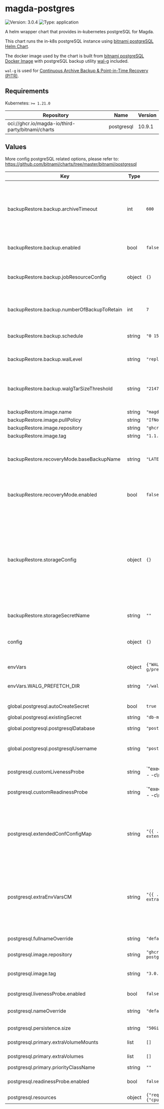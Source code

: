 # magda-postgres

![Version: 3.0.4](https://img.shields.io/badge/Version-3.0.4-informational?style=flat-square) ![Type: application](https://img.shields.io/badge/Type-application-informational?style=flat-square)

A helm wrapper chart that provides in-kubernetes postgreSQL for Magda.

This chart runs the in-k8s postgreSQL instance using [bitnami postgreSQL Helm Chart](https://github.com/bitnami/charts/tree/master/bitnami/postgresql).

The docker image used by the chart is built from [bitnami postgreSQL Docker Image](https://github.com/bitnami/bitnami-docker-postgresql) with postgreSQL backup utility [wal-g](https://github.com/wal-g/wal-g) included.

`wal-g` is used for [Continuous Archive Backup & Point-in-Time Recovery (PITR)](https://www.postgresql.org/docs/13/continuous-archiving.html).

## Requirements

Kubernetes: `>= 1.21.0`

| Repository | Name | Version |
|------------|------|---------|
| oci://ghcr.io/magda-io/third-party/bitnami/charts | postgresql | 10.9.1 |

## Values

More config postgreSQL related options, please refer to: https://github.com/bitnami/charts/tree/master/bitnami/postgresql

| Key | Type | Default | Description |
|-----|------|---------|-------------|
| backupRestore.backup.archiveTimeout | int | `600` | archive timeout setting. See: https://www.postgresql.org/docs/13/runtime-config-wal.html#GUC-ARCHIVE-TIMEOUT This setting guarantees there would be at least one WAL segment file generated (Thus, avaiable for backup) within the time frame. Lower this value will bloat your archive storage but will reduce the max. time window of data loss when you need to recover from the WAL achieve backup. Default value is 600 seconds (10 mins) |
| backupRestore.backup.enabled | bool | `false` | whether backup feature should be turn on. The change of this field (and all other fields in backupRestore section) will take effect after restart the database pod. |
| backupRestore.backup.jobResourceConfig | object | `{}` | resource config for the pod container that runs backup jobs. e.g.: <br/> jobResourceConfig: <br/> &nbsp;&nbsp;requests: <br/> &nbsp;&nbsp;&nbsp;&nbsp;memory: "64Mi" <br/> &nbsp;&nbsp;&nbsp;&nbsp;cpu: "250m" <br/> |
| backupRestore.backup.numberOfBackupToRetain | int | `7` | old backup will be removed every time when a new backup has been created. the backup removal is done via [wal-g delete](https://github.com/wal-g/wal-g/blob/master/docs/README.md#delete) This option specify the number of most recent backups to retain during the backup removal |
| backupRestore.backup.schedule | string | `"0 15 * * 6"` | schedule (in Cron Syntax) to perform [base backup](https://www.postgresql.org/docs/current/continuous-archiving.html). default to every Saturday 15:00PM UTC time (Sydney Time 1:00AM Sunday). The base backup is produced using [wal-g](https://github.com/wal-g/wal-g) via [base backup protocol](https://www.postgresql.org/docs/current/app-pgbasebackup.html) remotely. |
| backupRestore.backup.walLevel | string | `"replica"` | See: https://www.postgresql.org/docs/13/runtime-config-wal.html#GUC-WAL-LEVEL You shouldn't change this option unless for special reason. |
| backupRestore.backup.walgTarSizeThreshold | string | `"21474836480"` | To configure the size of one backup bundle (in bytes). See info of WALG_TAR_SIZE_THRESHOLD config option on [this page](https://github.com/wal-g/wal-g/blob/master/docs/PostgreSQL.md) Due to [this issue](https://github.com/wal-g/wal-g/issues/1106), we set default value to 21474836480 (20G) to avoid oversize issue. Users can set this setting to a bigger value if needs to create backup with bigger tablespace. |
| backupRestore.image.name | string | `"magda-wal-g"` | wal-g docker image name |
| backupRestore.image.pullPolicy | string | `"IfNotPresent"` | wal-g docker image pull policy |
| backupRestore.image.repository | string | `"ghcr.io/magda-io"` | wal-g docker image repo |
| backupRestore.image.tag | string | `"1.1.0"` | wal-g docker image tag |
| backupRestore.recoveryMode.baseBackupName | string | `"LATEST"` | the name of the base backup that will be used for restoring database.  By default, the latest base backup will be used.  If the latest base backup doesn't, you might want to list all available base backups in the target storage and pick an alternative base backup. e.g. "base_000000020000000000000052". |
| backupRestore.recoveryMode.enabled | bool | `false` | Whether run the DB in the receovery mode. When correct config is in place, recovery script will run (using [wal-g](https://github.com/wal-g/wal-g)) to restore DB using previous backup. The change of this field (and all other fields in backupRestore section) will take effect after restart the database pod. |
| backupRestore.storageConfig | object | `{}` | Storage config for backup & restore. All supported storage and available storage config options can be found from [here](https://github.com/wal-g/wal-g/blob/master/docs/STORAGES.md). e.g.  ```  storageConfig:   WALG_S3_PREFIX: "s3://bucket/path/to/folder" ``` Secrets (e.g. `AWS_SECRET_ACCESS_KEY`) can be either set here or set in a manually created secret. When use secret to storage secret, it's required to: <ul> <li>Set `.Values.backupRestore.storageSecretName` to the name of the secret contains all secret values for your storage option.</li> <li>   Mount the secret in a volume for DB pod (mount to path `/etc/wal-g.d/env`) by add an additional entry to `.Values.postgresql.primary.extraVolumes` & `.Values.postgresql.primary.extraVolumeMounts`.  </li> </ul> |
| backupRestore.storageSecretName | string | `""` | For usage of this config option. Please see description of field `storageConfig`. |
| config | object | `{}` | any postgreSQL config options here have highest priority and will override any existing config option values. Be sure you understand the impact of any values set as they might override the values required for other helm chart options. More details please see here: extended-config-configmap.yaml template |
| envVars | object | `{"WALG_PREFETCH_DIR":"/wal-g/prefetch"}` | any extra env vars that will be avialable in DB pod. |
| envVars.WALG_PREFETCH_DIR | string | `"/wal-g/prefetch"` | we move wal-g prefetch location outside PGDATA to avoid pg_rewind issue in postgresql 13. See: https://github.com/wal-g/wal-g/blob/master/docs/PostgreSQL.md |
| global.postgresql.autoCreateSecret | bool | `true` | Whether auto create password secret. More see `magda-core` chart document |
| global.postgresql.existingSecret | string | `"db-main-account-secret"` | see `magda-core` chart document |
| global.postgresql.postgresqlDatabase | string | `"postgres"` | Default database name to be created. At the moment, its value must be `postgres`. |
| global.postgresql.postgresqlUsername | string | `"postgres"` | PostgreSQL username The created user will have superuser privileges if username is postgres For in k8s PostgreSQL, we should use `postgres` so it has privileges for DB schema migrators to run |
| postgresql.customLivenessProbe | string | `"exec:\n  command:\n    - /bin/sh\n    - -c\n    - |\n      if [ -f /wal-g/base-backup.fetching ]\n      then \n      exit 0\n      fi\n    {{- if (include \"postgresql.database\" .) }}\n      exec pg_isready -U {{ include \"postgresql.username\" . | quote }} -d \"dbname={{ include \"postgresql.database\" . }} {{- if and .Values.tls.enabled .Values.tls.certCAFilename }} sslcert={{ include \"postgresql.tlsCert\" . }} sslkey={{ include \"postgresql.tlsCertKey\" . }}{{- end }}\" -h 127.0.0.1 -p {{ template \"postgresql.port\" . }}\n    {{- else }}\n      exec pg_isready -U {{ include \"postgresql.username\" . | quote }} {{- if and .Values.tls.enabled .Values.tls.certCAFilename }} -d \"sslcert={{ include \"postgresql.tlsCert\" . }} sslkey={{ include \"postgresql.tlsCertKey\" . }}\"{{- end }} -h 127.0.0.1 -p {{ template \"postgresql.port\" . }}\n    {{- end }}\ninitialDelaySeconds: {{ .Values.livenessProbe.initialDelaySeconds }}\nperiodSeconds: {{ .Values.livenessProbe.periodSeconds }}\ntimeoutSeconds: {{ .Values.livenessProbe.timeoutSeconds }}\nsuccessThreshold: {{ .Values.livenessProbe.successThreshold }}\nfailureThreshold: {{ .Values.livenessProbe.failureThreshold }}\n"` | Custom Liveness Probe for postgresql. when in recovery mode, only check whether `$PGDATA/recovery.signal` exists. |
| postgresql.customReadinessProbe | string | `"exec:\n  command:\n    - /bin/sh\n    - -c\n    - -e\n    - |\n      if [ -f /wal-g/base-backup.fetching ]\n      then \n      exit 0\n      fi\n    {{- if (include \"postgresql.database\" .) }}\n      exec pg_isready -U {{ include \"postgresql.username\" . | quote }} -d \"dbname={{ include \"postgresql.database\" . }} {{- if .Values.tls.enabled }} sslcert={{ include \"postgresql.tlsCert\" . }} sslkey={{ include \"postgresql.tlsCertKey\" . }}{{- end }}\" -h 127.0.0.1 -p {{ template \"postgresql.port\" . }}\n    {{- else }}\n      exec pg_isready -U {{ include \"postgresql.username\" . | quote }} {{- if .Values.tls.enabled }} -d \"sslcert={{ include \"postgresql.tlsCert\" . }} sslkey={{ include \"postgresql.tlsCertKey\" . }}\"{{- end }} -h 127.0.0.1 -p {{ template \"postgresql.port\" . }}\n    {{- end }}\n    {{- if contains \"bitnami/\" .Values.image.repository }}\n      [ -f /opt/bitnami/postgresql/tmp/.initialized ] || [ -f /bitnami/postgresql/.initialized ]\n    {{- end }}\ninitialDelaySeconds: {{ .Values.readinessProbe.initialDelaySeconds }}\nperiodSeconds: {{ .Values.readinessProbe.periodSeconds }}\ntimeoutSeconds: {{ .Values.readinessProbe.timeoutSeconds }}\nsuccessThreshold: {{ .Values.readinessProbe.successThreshold }}\nfailureThreshold: {{ .Values.readinessProbe.failureThreshold }}\n"` | Custom Readiness Probe for postgresql. when in recovery mode, only check whether `$PGDATA/recovery.signal` exists. |
| postgresql.extendedConfConfigMap | string | `"{{ .Values.fullnameOverride }}-extended-config"` | the name of config map contains entended postgresql config options. You should not change this value as this configMap is auto-generated. If you want to override the postgresql conf option, you should add options to `.Values.config` field of `magda-postgres` chart. Please note: For this field, you can use template string e.g. "{{ .Values.fullnameOverride }}" to reference any values passed to subchat `postgresql`. See more: https://helm.sh/docs/howto/charts_tips_and_tricks/#using-the-tpl-function |
| postgresql.extraEnvVarsCM | string | `"{{ .Values.fullnameOverride }}-extra-env-vars"` | the name of config map contains extra env vars for postgresql pod. You should not change this value as this configMap is auto-generated. If you want to add extra env vars, you should add vars to `.Values.envVars` field of `magda-postgres` chart. Please note: For this field, you can use template string e.g. "{{ .Values.fullnameOverride }}" to reference any values passed to subchat `postgresql`. See more: https://helm.sh/docs/howto/charts_tips_and_tricks/#using-the-tpl-function |
| postgresql.fullnameOverride | string | `"default-db-postgresql"` | Set `fullnameOverride` & `nameOverride` to fixed value so it's easier to manage the naming pattern. And point k8s service to DB instance. |
| postgresql.image.repository | string | `"ghcr.io/magda-io/magda-postgres"` |  |
| postgresql.image.tag | string | `"3.0.4"` | the default docker image tag/version used by the postgresql chart.  When dump the magda version using `yarn set-version` (at magda repo root), this default version will be auto-replaced with the new chart version number. |
| postgresql.livenessProbe.enabled | bool | `false` | `customLivenessProbe` will only be used when `enabled`=`false` Otherwise, default livenessProbe will be used. |
| postgresql.nameOverride | string | `"default-db-postgresql"` | Set `fullnameOverride` & `nameOverride` to fixed value so it's easier to manage the naming pattern. And point k8s service to DB instance. |
| postgresql.persistence.size | string | `"50Gi"` | set the persistence volume size of the postgresql statefulset |
| postgresql.primary.extraVolumeMounts | list | `[]` | extra volume mount can be set here.  e.g. mount backup storage config secret and map as files in /etc/wal-g.d/env |
| postgresql.primary.extraVolumes | list | `[]` | extra volumes can be set here.  e.g. map backup storage config secret as files in /etc/wal-g.d/env |
| postgresql.primary.priorityClassName | string | `""` |  |
| postgresql.readinessProbe.enabled | bool | `false` | `customReadinessProbe` will only be used when `enabled`=`false` Otherwise, default livenessProbe will be used. |
| postgresql.resources | object | `{"requests":{"cpu":"200m","memory":"500Mi"}}` | Set the resource config for the postgresql container |

